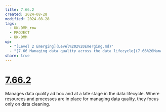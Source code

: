 ```yaml
---
title: 7.66.2
created: 2024-08-28
modified: 2024-08-28
tags:
  - UK-DMM_row
  - PROJECT
  - UK-DMM
up:
  - "[Level 2 Emerging](Level%202%20Emerging.md)"
  - "[7.66 Managing data quality across the data lifecycle](7.66%20Managing%20data%20quality%20across%20the%20data%20lifecycle.md)"
share: true
---
```

# [7.66.2](7.66.2.md)

Manages data quality ad hoc and at a late stage in the data lifecycle. Where resources and processes are in place for managing data quality, they focus only on data cleaning.
